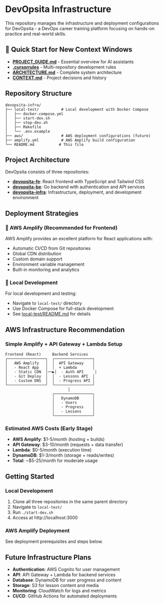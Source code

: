 # DevOpsita Infrastructure

This repository manages the infrastructure and deployment configurations for DevOpsita - a DevOps career training platform focusing on hands-on practice and real-world skills.

## 🚀 Quick Start for New Context Windows
- **[PROJECT_GUIDE.md](./PROJECT_GUIDE.md)** - Essential overview for AI assistants
- **[.cursorrules](./.cursorrules)** - Multi-repository development rules  
- **[ARCHITECTURE.md](./ARCHITECTURE.md)** - Complete system architecture
- **[CONTEXT.md](./CONTEXT.md)** - Project decisions and history

## Repository Structure

```
devopsita-infra/
├── local-test/          # Local development with Docker Compose
│   ├── docker-compose.yml
│   ├── start-dev.sh
│   ├── stop-dev.sh
│   ├── Makefile
│   └── .env.example
├── aws/                 # AWS deployment configurations (future)
├── amplify.yml          # AWS Amplify build configuration
└── README.md           # This file
```

## Project Architecture

DevOpsita consists of three repositories:

- **[devopsita-fe](../devopsita-fe)**: React frontend with TypeScript and Tailwind CSS
- **[devopsita-be](../devopsita-be)**: Go backend with authentication and API services  
- **[devopsita-infra](.)**: Infrastructure, deployment, and development environment

## Deployment Strategies

### 🚀 AWS Amplify (Recommended for Frontend)

AWS Amplify provides an excellent platform for React applications with:
- Automatic CI/CD from Git repositories
- Global CDN distribution
- Custom domain support
- Environment variable management
- Built-in monitoring and analytics

### 🐳 Local Development

For local development and testing:
- Navigate to `local-test/` directory
- Use Docker Compose for full-stack development
- See [local-test/README.md](./local-test/README.md) for details

## AWS Infrastructure Recommendation

### Simple Amplify + API Gateway + Lambda Setup

```
Frontend (React)     Backend Services
┌─────────────────┐  ┌─────────────────┐
│   AWS Amplify   │  │  API Gateway    │
│   - React App   │  │  + Lambda       │
│   - Static CDN  │──▶│  - Auth API     │
│   - Git Deploy  │  │  - Lessons API  │
│   - Custom DNS  │  │  - Progress API │
└─────────────────┘  └─────────────────┘
                            │
                     ┌─────────────────┐
                     │   DynamoDB      │
                     │   - Users       │
                     │   - Progress    │
                     │   - Lessons     │
                     └─────────────────┘
```

### Estimated AWS Costs (Early Stage)
- **AWS Amplify**: $1-5/month (hosting + builds)
- **API Gateway**: $3-10/month (requests + data transfer)
- **Lambda**: $0-5/month (execution time)
- **DynamoDB**: $1-3/month (storage + reads/writes)
- **Total**: ~$5-25/month for moderate usage

## Getting Started

### Local Development
1. Clone all three repositories in the same parent directory
2. Navigate to `local-test/`
3. Run `./start-dev.sh`
4. Access at http://localhost:3000

### AWS Amplify Deployment
See deployment prerequisites and steps below.

## Future Infrastructure Plans

- **Authentication**: AWS Cognito for user management
- **API**: API Gateway + Lambda for backend services
- **Database**: DynamoDB for user progress and content
- **Storage**: S3 for lesson content and media
- **Monitoring**: CloudWatch for logs and metrics
- **CI/CD**: GitHub Actions for automated deployments